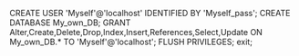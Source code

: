 CREATE USER 'Myself'@'localhost' IDENTIFIED BY 'Myself_pass'; 
CREATE DATABASE My_own_DB;
GRANT Alter,Create,Delete,Drop,Index,Insert,References,Select,Update ON My_own_DB.* TO 'Myself'@'localhost';
FLUSH PRIVILEGES;
exit;
